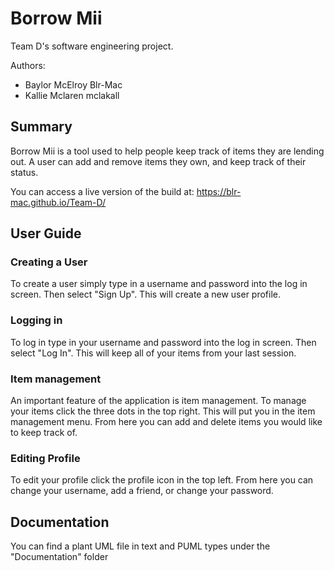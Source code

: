 # Borrow Mii

Team D's software engineering project. 

Authors: 
* Baylor McElroy Blr-Mac
* Kallie Mclaren mclakall

## Summary

Borrow Mii is a tool used to help people keep track of items they are lending out. 
A user can add and remove items they own, and keep track of their status. 

You can access a live version of the build at: https://blr-mac.github.io/Team-D/

## User Guide

### Creating a User

To create a user simply type in a username and password into the log in screen.
Then select "Sign Up". This will create a new user profile.

### Logging in

To log in type in your username and password into the log in screen. Then select "Log In". 
This will keep all of your items from your last session. 

### Item management

An important feature of the application is item management. To manage your items click the 
three dots in the top right. This will put you in the item management menu. From here 
you can add and delete items you would like to keep track of. 

### Editing Profile

To edit your profile click the profile icon in the top left. From here you can change your 
username, add a friend, or change your password. 

## Documentation

You can find a plant UML file in text and PUML types under the "Documentation" folder